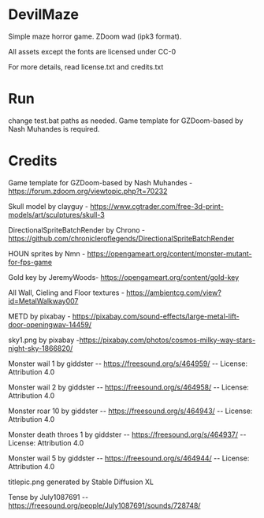 # DevilMaze

Simple maze horror game. ZDoom wad (ipk3 format).

All assets except the fonts are licensed under CC-0

For more details, read license.txt and credits.txt

# Run

change test.bat paths as needed. Game template for GZDoom-based by Nash Muhandes is required.

# Credits

Game template for GZDoom-based by Nash Muhandes - https://forum.zdoom.org/viewtopic.php?t=70232
    
Skull model by clayguy  - https://www.cgtrader.com/free-3d-print-models/art/sculptures/skull-3

DirectionalSpriteBatchRender by Chrono - https://github.com/chronicleroflegends/DirectionalSpriteBatchRender

HOUN sprites by Nmn - https://opengameart.org/content/monster-mutant-for-fps-game

Gold key by JeremyWoods- https://opengameart.org/content/gold-key

All Wall, Cieling and Floor textures - https://ambientcg.com/view?id=MetalWalkway007

METD by pixabay - https://pixabay.com/sound-effects/large-metal-lift-door-openingwav-14459/

sky1.png by pixabay -https://pixabay.com/photos/cosmos-milky-way-stars-night-sky-1866820/

Monster wail 1 by giddster -- https://freesound.org/s/464959/ -- License: Attribution 4.0

Monster wail 2 by giddster -- https://freesound.org/s/464958/ -- License: Attribution 4.0

Monster roar 10 by giddster -- https://freesound.org/s/464943/ -- License: Attribution 4.0

Monster death throes 1 by giddster -- https://freesound.org/s/464937/ -- License: Attribution 4.0

Monster wail 5 by giddster -- https://freesound.org/s/464944/ -- License: Attribution 4.0

titlepic.png generated by Stable Diffusion XL 

Tense by July1087691 -- https://freesound.org/people/July1087691/sounds/728748/